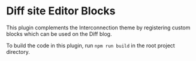 # Diff site Editor Blocks

This plugin complements the Interconnection theme by registering custom blocks which can be used on the Diff blog.

To build the code in this plugin, run `npm run build` in the root project directory.
